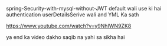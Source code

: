 spring-Security-with-mysql-without-JWT default wali use ki hai authentication userDetailsSerive wali
 and YML Ka sath


https://www.youtube.com/watch?v=y9NhIWN9ZK8


ya end ka video dakho saqib na yahi sa sikha hai
